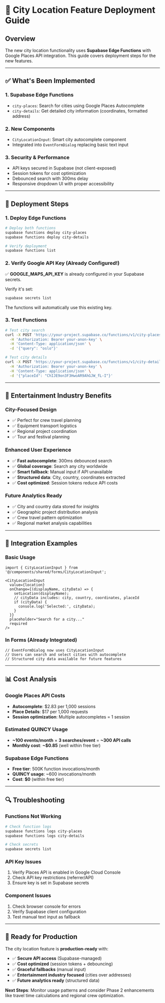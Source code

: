 # 🚀 City Location Feature Deployment Guide

## Overview

The new city location functionality uses **Supabase Edge Functions** with Google Places API integration. This guide covers deployment steps for the new features.

---

## ✅ What's Been Implemented

### 1. **Supabase Edge Functions**
- `city-places`: Search for cities using Google Places Autocomplete
- `city-details`: Get detailed city information (coordinates, formatted address)

### 2. **New Components**
- `CityLocationInput`: Smart city autocomplete component
- Integrated into `EventFormDialog` replacing basic text input

### 3. **Security & Performance**
- API keys secured in Supabase (not client-exposed)
- Session tokens for cost optimization
- Debounced search with 300ms delay
- Responsive dropdown UI with proper accessibility

---

## 🚀 Deployment Steps

### 1. Deploy Edge Functions

```bash
# Deploy both functions
supabase functions deploy city-places
supabase functions deploy city-details

# Verify deployment
supabase functions list
```

### 2. Verify Google API Key (Already Configured!)

✅ **GOOGLE_MAPS_API_KEY** is already configured in your Supabase secrets.

Verify it's set:
```bash
supabase secrets list
```

The functions will automatically use this existing key.

### 3. Test Functions

```bash
# Test city search
curl -X POST 'https://your-project.supabase.co/functions/v1/city-places' \
  -H 'Authorization: Bearer your-anon-key' \
  -H 'Content-Type: application/json' \
  -d '{"query": "oslo"}'

# Test city details
curl -X POST 'https://your-project.supabase.co/functions/v1/city-details' \
  -H 'Authorization: Bearer your-anon-key' \
  -H 'Content-Type: application/json' \
  -d '{"placeId": "ChIJE9on3F3HwoAR9AhGJW_fL-I"}'
```

---

## 🎯 Entertainment Industry Benefits

### **City-Focused Design**
- ✅ Perfect for crew travel planning
- ✅ Equipment transport logistics  
- ✅ Regional project coordination
- ✅ Tour and festival planning

### **Enhanced User Experience**
- ✅ **Fast autocomplete**: 300ms debounced search
- ✅ **Global coverage**: Search any city worldwide
- ✅ **Smart fallback**: Manual input if API unavailable
- ✅ **Structured data**: City, country, coordinates extracted
- ✅ **Cost optimized**: Session tokens reduce API costs

### **Future Analytics Ready**
- ✅ City and country data stored for insights
- ✅ Geographic project distribution analysis
- ✅ Crew travel pattern optimization
- ✅ Regional market analysis capabilities

---

## 🔧 Integration Examples

### **Basic Usage**
```tsx
import { CityLocationInput } from '@/components/shared/forms/CityLocationInput';

<CityLocationInput
  value={location}
  onChange={(displayName, cityData) => {
    setLocation(displayName);
    // cityData includes: city, country, coordinates, placeId
    if (cityData) {
      console.log('Selected:', cityData);
    }
  }}
  placeholder="Search for a city..."
  required
/>
```

### **In Forms (Already Integrated)**
```tsx
// EventFormDialog now uses CityLocationInput
// Users can search and select cities with autocomplete
// Structured city data available for future features
```

---

## 📊 Cost Analysis

### **Google Places API Costs**
- **Autocomplete**: $2.83 per 1,000 sessions
- **Place Details**: $17 per 1,000 requests  
- **Session optimization**: Multiple autocompletes = 1 session

### **Estimated QUINCY Usage**
- **~100 events/month** × **3 searches/event** = **~300 API calls**
- **Monthly cost**: **~$0.85** (well within free tier)

### **Supabase Edge Functions**
- **Free tier**: 500K function invocations/month
- **QUINCY usage**: ~600 invocations/month  
- **Cost**: **$0** (within free tier)

---

## 🔍 Troubleshooting

### **Functions Not Working**
```bash
# Check function logs
supabase functions logs city-places
supabase functions logs city-details

# Check secrets
supabase secrets list
```

### **API Key Issues**
1. Verify Places API is enabled in Google Cloud Console
2. Check API key restrictions (referrer/API)
3. Ensure key is set in Supabase secrets

### **Component Issues**
1. Check browser console for errors
2. Verify Supabase client configuration
3. Test manual text input as fallback

---

## 🎉 Ready for Production

The city location feature is **production-ready** with:

- ✅ **Secure API access** (Supabase-managed)
- ✅ **Cost optimized** (session tokens + debouncing)  
- ✅ **Graceful fallbacks** (manual input)
- ✅ **Entertainment industry focused** (cities over addresses)
- ✅ **Future analytics ready** (structured data)

**Next Steps**: Monitor usage patterns and consider Phase 2 enhancements like travel time calculations and regional crew optimization.